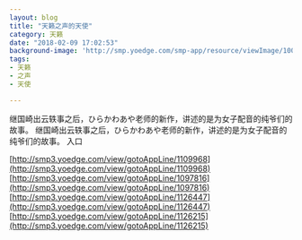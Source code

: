 ```yaml
---
layout: blog
title: "天籁之声的天使"
category: 天籁
date: "2018-02-09 17:02:53"
background-image: 'http://smp.yoedge.com/smp-app/resource/viewImage/1002971appline.png'
tags:
- 天籁
- 之声
- 天使

---
```

继国崎出云轶事之后，ひらかわあや老师的新作，讲述的是为女子配音的纯爷们的故事。
继国崎出云轶事之后，ひらかわあや老师的新作，讲述的是为女子配音的纯爷们的故事。
入口

[http://smp3.yoedge.com/view/gotoAppLine/1109968](http://smp3.yoedge.com/view/gotoAppLine/1109968)
[http://smp3.yoedge.com/view/gotoAppLine/1097816](http://smp3.yoedge.com/view/gotoAppLine/1097816)
[http://smp3.yoedge.com/view/gotoAppLine/1126447](http://smp3.yoedge.com/view/gotoAppLine/1126447)
[http://smp3.yoedge.com/view/gotoAppLine/1126215](http://smp3.yoedge.com/view/gotoAppLine/1126215)

        
